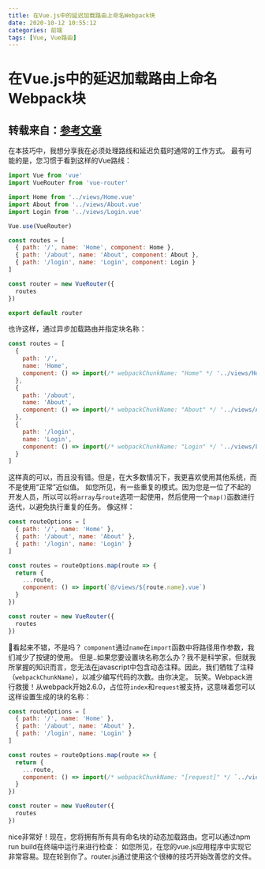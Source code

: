 ```yaml
---
title: 在Vue.js中的延迟加载路由上命名Webpack块
date: 2020-10-12 10:55:12
categories: 前端
tags: [Vue, Vue路由]
---
```

# 在Vue.js中的延迟加载路由上命名Webpack块

## 转载来自：[参考文章](https://vuedose.tips/naming-webpack-chunks-on-lazy-loaded-routes-in-vuejs/)

在本技巧中，我想分享我在必须处理路线和延迟负载时通常的工作方式。
最有可能的是，您习惯于看到这样的Vue路线：

```js
import Vue from 'vue'
import VueRouter from 'vue-router'

import Home from '../views/Home.vue'
import About from '../views/About.vue'
import Login from '../views/Login.vue'

Vue.use(VueRouter)

const routes = [
  { path: '/', name: 'Home', component: Home },
  { path: '/about', name: 'About', component: About },
  { path: '/login', name: 'Login', component: Login }
]

const router = new VueRouter({
  routes
})

export default router
```

也许这样，通过异步加载路由并指定块名称：

```js
const routes = [
  {
    path: '/',
    name: 'Home',
    component: () => import(/* webpackChunkName: "Home" */ '../views/Home.vue')
  },
  {
    path: '/about',
    name: 'About',
    component: () => import(/* webpackChunkName: "About" */ '../views/About.vue')
  },
  {
    path: '/login',
    name: 'Login',
    component: () => import(/* webpackChunkName: "Login" */ '../views/Login.vue')
  }
]
```

这样真的可以，而且没有错。但是，在大多数情况下，我更喜欢使用其他系统，而不是使用“正常”近似值。
如您所见，有一些重复的模式。因为您是一位了不起的开发人员，所以可以将`array`与`route`选项一起使用，然后使用一个`map()`函数进行迭代，以避免执行重复的任务。
像这样：

```js
const routeOptions = [
  { path: '/', name: 'Home' },
  { path: '/about', name: 'About' },
  { path: '/login', name: 'Login' }
]

const routes = routeOptions.map(route => {
  return {
    ...route,
    component: () => import(`@/views/${route.name}.vue`)
  }
})

const router = new VueRouter({
  routes
})
```

🤩看起来不错，不是吗？
`component`通过`name`在`import`函数中将路径用作参数，我们减少了按键的使用。
但是..如果您要设置块名称怎么办？我不是科学家，但就我所掌握的知识而言，您无法在javascript中包含动态注释。因此，我们牺牲了注释（`webpackChunkName`），以减少编写代码的次数。由你决定。
玩笑。Webpack进行救援！从webpack开始2.6.0，占位符`index`和`request`被支持，这意味着您可以这样设置生成的块的名称：

```js
const routeOptions = [
  { path: '/', name: 'Home' },
  { path: '/about', name: 'About' },
  { path: '/login', name: 'Login' }
]

const routes = routeOptions.map(route => {
  return {
    ...route,
    component: () => import(/* webpackChunkName: "[request]" */ `../views/${route.name}.vue`)
  }
})

const router = new VueRouter({
  routes
})
```

nice非常好！现在，您将拥有所有具有命名块的动态加载路由。您可以通过npm run build在终端中运行来进行检查：
如您所见，在您的vue.js应用程序中实现它非常容易。现在轮到你了。router.js通过使用这个很棒的技巧开始改善您的文件。
